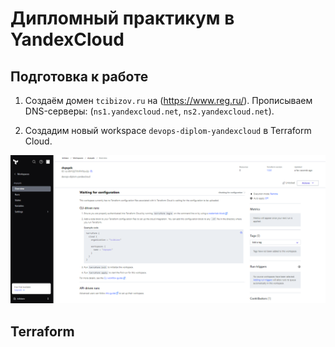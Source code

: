 # Дипломный практикум в YandexCloud

## Подготовка к работе

1. Создаём домен `tcibizov.ru` на (https://www.reg.ru/). Прописываем DNS-серверы: (`ns1.yandexcloud.net`, `ns2.yandexcloud.net`).

2. Создадим новый workspace `devops-diplom-yandexcloud` в Terraform Cloud.

![Terraform workspace](img/terraform-workspace.png)

## Terraform
